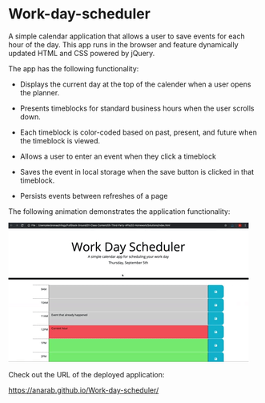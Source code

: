 # Work-day-scheduler
A simple calendar application that allows a user to save events for each hour of the day. This app runs in the browser and feature dynamically updated HTML and CSS powered by jQuery.



The app has the following functionality:

* Displays the current day at the top of the calender when a user opens the planner.
 
* Presents timeblocks for standard business hours when the user scrolls down.
 
* Each timeblock  is color-coded based on past, present, and future when the timeblock is viewed.
 
* Allows a user to enter an event when they click a timeblock

* Saves the event in local storage when the save button is clicked in that timeblock.

* Persists events between refreshes of a page



The following animation demonstrates the application functionality:

![A user clicks on slots on the color-coded calendar and edits the events.](./images/05-third-party-apis-homework-demo.gif)




Check out the URL of the deployed application:

 https://anarab.github.io/Work-day-scheduler/

